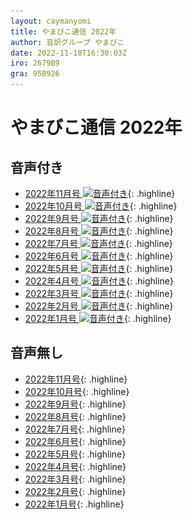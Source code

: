 ```yaml
---
layout: caymanyomi
title: やまびこ通信 2022年
author: 音訳グループ やまびこ
date: 2022-11-10T16:30:03Z
iro: 2679B9
gra: 95B926
---
```


# やまびこ通信 2022年

## 音声付き

- <a href="../2022/11.html">2022年11月号 <img src="media/Speaker_Icon_gray.png" srcset="media/Speaker_Icon_gray.svg" alt="音声付き" class="gyo" /></a>{: .highline}
- <a href="../2022/10.html">2022年10月号 <img src="media/Speaker_Icon_gray.png" srcset="media/Speaker_Icon_gray.svg" alt="音声付き" class="gyo" /></a>{: .highline}
- <a href="../2022/09.html">2022年9月号 <img src="media/Speaker_Icon_gray.png" srcset="media/Speaker_Icon_gray.svg" alt="音声付き" class="gyo" /></a>{: .highline}
- <a href="../2022/08.html">2022年8月号 <img src="media/Speaker_Icon_gray.png" srcset="media/Speaker_Icon_gray.svg" alt="音声付き" class="gyo" /></a>{: .highline}
- <a href="../2022/07.html">2022年7月号 <img src="media/Speaker_Icon_gray.png" srcset="media/Speaker_Icon_gray.svg" alt="音声付き" class="gyo" /></a>{: .highline}
- <a href="../2022/06.html">2022年6月号 <img src="media/Speaker_Icon_gray.png" srcset="media/Speaker_Icon_gray.svg" alt="音声付き" class="gyo" /></a>{: .highline}
- <a href="../2022/05.html">2022年5月号 <img src="media/Speaker_Icon_gray.png" srcset="media/Speaker_Icon_gray.svg" alt="音声付き" class="gyo" /></a>{: .highline}
- <a href="../2022/04.html">2022年4月号 <img src="media/Speaker_Icon_gray.png" srcset="media/Speaker_Icon_gray.svg" alt="音声付き" class="gyo" /></a>{: .highline}
- <a href="../2022/03.html">2022年3月号 <img src="media/Speaker_Icon_gray.png" srcset="media/Speaker_Icon_gray.svg" alt="音声付き" class="gyo" /></a>{: .highline}
- <a href="../2022/02.html">2022年2月号 <img src="media/Speaker_Icon_gray.png" srcset="media/Speaker_Icon_gray.svg" alt="音声付き" class="gyo" /></a>{: .highline}
- <a href="../2022/01.html">2022年1月号 <img src="media/Speaker_Icon_gray.png" srcset="media/Speaker_Icon_gray.svg" alt="音声付き" class="gyo" /></a>{: .highline}

## 音声無し

- <a href="../2022/11p.html">2022年11月号</a>{: .highline}
- <a href="../2022/10p.html">2022年10月号</a>{: .highline}
- <a href="../2022/09p.html">2022年9月号</a>{: .highline}
- <a href="../2022/08p.html">2022年8月号</a>{: .highline}
- <a href="../2022/07p.html">2022年7月号</a>{: .highline}
- <a href="../2022/06p.html">2022年6月号</a>{: .highline}
- <a href="../2022/05p.html">2022年5月号</a>{: .highline}
- <a href="../2022/04p.html">2022年4月号</a>{: .highline}
- <a href="../2022/03p.html">2022年3月号</a>{: .highline}
- <a href="../2022/02p.html">2022年2月号</a>{: .highline}
- <a href="../2022/01p.html">2022年1月号</a>{: .highline}

